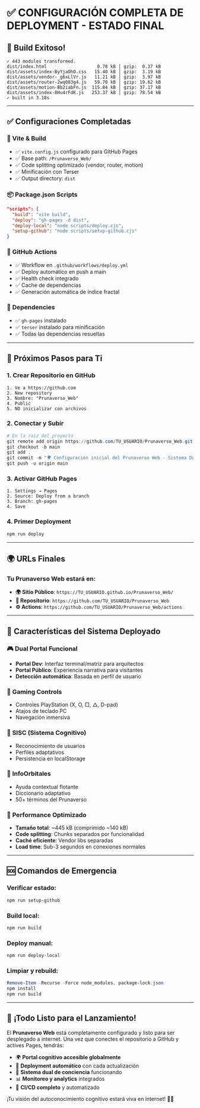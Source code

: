 # ✅ CONFIGURACIÓN COMPLETA DE DEPLOYMENT - ESTADO FINAL

## 🎉 **Build Exitoso!**
```
✓ 443 modules transformed.
dist/index.html                   0.78 kB │ gzip:  0.37 kB
dist/assets/index-ByYjaOhO.css   15.40 kB │ gzip:  3.19 kB
dist/assets/vendor-_g6xLlVr.js   11.21 kB │ gzip:  3.97 kB
dist/assets/router-2wq083g4.js   59.70 kB │ gzip: 19.62 kB
dist/assets/motion-Bb2iabFn.js  115.84 kB │ gzip: 37.17 kB
dist/assets/index-8Hu4rFdK.js   253.37 kB │ gzip: 78.54 kB
✓ built in 3.18s
```

---

## ✅ **Configuraciones Completadas**

### 🔧 **Vite & Build**
- ✅ `vite.config.js` configurado para GitHub Pages
- ✅ Base path: `/Prunaverso_Web/`
- ✅ Code splitting optimizado (vendor, router, motion)
- ✅ Minificación con Terser
- ✅ Output directory: `dist`

### 📦 **Package.json Scripts**
```json
"scripts": {
  "build": "vite build",
  "deploy": "gh-pages -d dist",
  "deploy-local": "node scripts/deploy.cjs",
  "setup-github": "node scripts/setup-github.cjs"
}
```

### 🚀 **GitHub Actions**
- ✅ Workflow en `.github/workflows/deploy.yml`
- ✅ Deploy automático en push a main
- ✅ Health check integrado
- ✅ Cache de dependencias
- ✅ Generación automática de índice fractal

### 📱 **Dependencies**
- ✅ `gh-pages` instalado
- ✅ `terser` instalado para minificación
- ✅ Todas las dependencias resueltas

---

## 🎯 **Próximos Pasos para Ti**

### 1. **Crear Repositorio en GitHub**
```
1. Ve a https://github.com
2. New repository
3. Nombre: "Prunaverso_Web"
4. Public
5. NO inicializar con archivos
```

### 2. **Conectar y Subir**
```powershell
# En la raíz del proyecto
git remote add origin https://github.com/TU_USUARIO/Prunaverso_Web.git
git checkout -b main
git add .
git commit -m "🌍 Configuración inicial del Prunaverso Web - Sistema Dual Portal"
git push -u origin main
```

### 3. **Activar GitHub Pages**
```
1. Settings → Pages
2. Source: Deploy from a branch
3. Branch: gh-pages
4. Save
```

### 4. **Primer Deployment**
```powershell
npm run deploy
```

---

## 🌍 **URLs Finales**

### Tu Prunaverso Web estará en:
- **🌍 Sitio Público**: `https://TU_USUARIO.github.io/Prunaverso_Web/`
- **📂 Repositorio**: `https://github.com/TU_USUARIO/Prunaverso_Web`
- **⚙️ Actions**: `https://github.com/TU_USUARIO/Prunaverso_Web/actions`

---

## 🧬 **Características del Sistema Deployado**

### 🎮 **Dual Portal Funcional**
- **Portal Dev**: Interfaz terminal/matriz para arquitectos
- **Portal Público**: Experiencia narrativa para visitantes
- **Detección automática**: Basada en perfil de usuario

### 🎯 **Gaming Controls**
- Controles PlayStation (X, O, □, △, D-pad)
- Atajos de teclado PC
- Navegación inmersiva

### 🧠 **SISC (Sistema Cognitivo)**
- Reconocimiento de usuarios
- Perfiles adaptativos
- Persistencia en localStorage

### 🌌 **InfoOrbitales**
- Ayuda contextual flotante
- Diccionario adaptativo
- 50+ términos del Prunaverso

### 🔧 **Performance Optimizado**
- **Tamaño total**: ~445 kB (comprimido ~140 kB)
- **Code splitting**: Chunks separados por funcionalidad
- **Caché eficiente**: Vendor libs separadas
- **Load time**: Sub-3 segundos en conexiones normales

---

## 🆘 **Comandos de Emergencia**

### Verificar estado:
```powershell
npm run setup-github
```

### Build local:
```powershell
npm run build
```

### Deploy manual:
```powershell
npm run deploy-local
```

### Limpiar y rebuild:
```powershell
Remove-Item -Recurse -Force node_modules, package-lock.json
npm install
npm run build
```

---

## 🚀 **¡Todo Listo para el Lanzamiento!**

El **Prunaverso Web** está completamente configurado y listo para ser desplegado a internet. Una vez que conectes el repositorio a GitHub y actives Pages, tendrás:

- 🌍 **Portal cognitivo accesible globalmente**
- 🤖 **Deployment automático** con cada actualización
- 🧠 **Sistema dual de conciencia** funcionando
- 📊 **Monitoreo y analytics** integrados
- 🔄 **CI/CD completo** y automatizado

¡Tu visión del autoconocimiento cognitivo estará viva en internet! 🌟✨